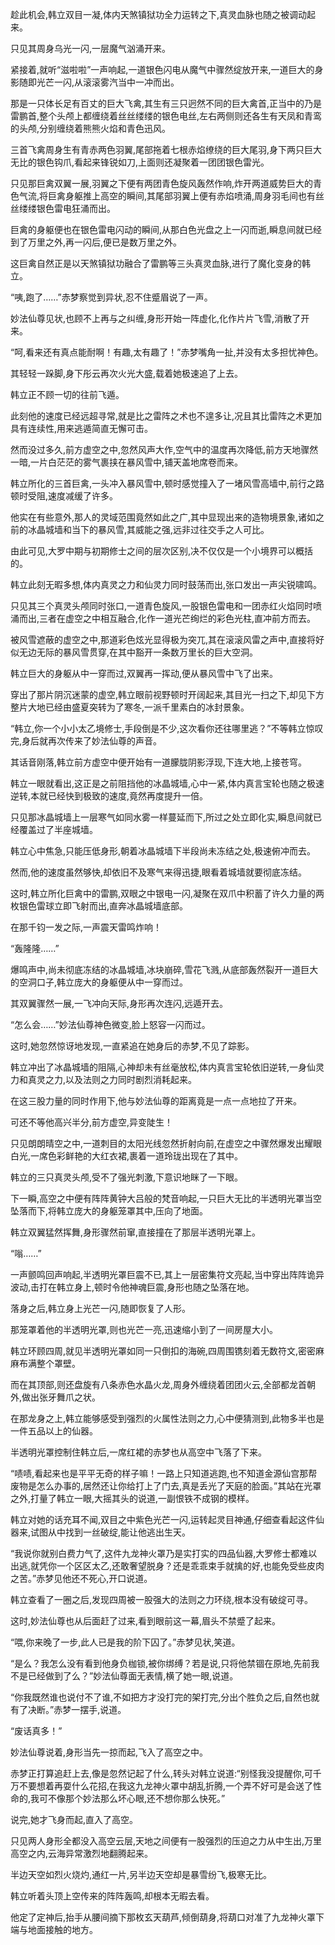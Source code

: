 
趁此机会,韩立双目一凝,体内天煞镇狱功全力运转之下,真灵血脉也随之被调动起来。

只见其周身乌光一闪,一层魔气汹涌开来。

紧接着,就听“滋啦啦”一声响起,一道银色闪电从魔气中骤然绽放开来,一道巨大的身影随即光芒一闪,从滚滚雾汽当中一冲而出。

那是一只体长足有百丈的巨大飞禽,其生有三只迥然不同的巨大禽首,正当中的乃是雷鹏首,整个头颅上都缠绕着丝丝缕缕的银色电丝,左右两侧则还各生有天凤和青鸾的头颅,分别缠绕着熊熊火焰和青色迅风。

三首飞禽周身生有青赤两色羽翼,尾部拖着七根赤焰缭绕的巨大尾羽,身下两只巨大无比的银色钩爪,看起来锋锐如刀,上面则还凝聚着一团团银色雷光。

只见那巨禽双翼一展,羽翼之下便有两团青色旋风轰然作响,炸开两道威势巨大的青色气流,将巨禽身躯推上高空的瞬间,其尾部羽翼上便有赤焰喷涌,周身羽毛间也有丝丝缕缕银色雷电狂涌而出。

巨禽的身躯便也在银色雷电闪动的瞬间,从那白色光盘之上一闪而逝,瞬息间就已经到了万里之外,再一闪后,便已是数万里之外。

这巨禽自然正是以天煞镇狱功融合了雷鹏等三头真灵血脉,进行了魔化变身的韩立。

“咦,跑了……”赤梦察觉到异状,忍不住蹙眉说了一声。

妙法仙尊见状,也顾不上再与之纠缠,身形开始一阵虚化,化作片片飞雪,消散了开来。

“呵,看来还有真点能耐啊！有趣,太有趣了！”赤梦嘴角一扯,并没有太多担忧神色。

其轻轻一跺脚,身下彤云再次火光大盛,载着她极速追了上去。

韩立正不顾一切的往前飞遁。

此刻他的速度已经远超寻常,就是比之雷阵之术也不遑多让,况且其比雷阵之术更加具有连续性,用来逃遁简直无懈可击。

然而没过多久,前方虚空之中,忽然风声大作,空气中的温度再次降低,前方天地骤然一暗,一片白茫茫的雾气裹挟在暴风雪中,铺天盖地席卷而来。

韩立所化的三首巨禽,一头冲入暴风雪中,顿时感觉撞入了一堵风雪高墙中,前行之路顿时受阻,速度减缓了许多。

他实在有些意外,那人的灵域范围竟然如此之广,其中显现出来的造物境景象,诸如之前的冰晶城墙和当下的暴风雪,其威能之强,远非过往交手之人可比。

由此可见,大罗中期与初期修士之间的层次区别,决不仅仅是一个小境界可以概括的。

韩立此刻无暇多想,体内真灵之力和仙灵力同时鼓荡而出,张口发出一声尖锐啸鸣。

只见其三个真灵头颅同时张口,一道青色旋风,一股银色雷电和一团赤红火焰同时喷涌而出,三者在虚空之中相互融合,化作一道光芒绚烂的彩色光柱,直冲前方而去。

被风雪遮蔽的虚空之中,那道彩色炫光显得极为突兀,其在滚滚风雷之声中,直接将好似无边无际的暴风雪贯穿,在其中豁开一条数万里长的巨大空洞。

韩立巨大的身躯从中一穿而过,双翼再一挥动,便从暴风雪中飞了出来。

穿出了那片阴沉迷蒙的虚空,韩立眼前视野顿时开阔起来,其目光一扫之下,却见下方整片大地已经由盛夏突转为了寒冬,一派千里素白的冰封景象。

“韩立,你一个小小太乙境修士,手段倒是不少,这次看你还往哪里逃？”不等韩立惊叹完,身后就再次传来了妙法仙尊的声音。

其话音刚落,韩立前方虚空中便开始有一道朦胧阴影浮现,下连大地,上接苍穹。

韩立一眼就看出,这正是之前阻挡他的冰晶城墙,心中一紧,体内真言宝轮也随之极速逆转,本就已经快到极致的速度,竟然再度提升一倍。

只见那冰晶城墙上一层寒气如同水雾一样蔓延而下,所过之处立即化实,瞬息间就已经覆盖过了半座城墙。

韩立心中焦急,只能压低身形,朝着冰晶城墙下半段尚未冻结之处,极速俯冲而去。

然而,他的速度虽然够快,却依旧不及寒气来得迅捷,眼看着城墙就要彻底冻结。

这时,韩立所化巨禽中的雷鹏,双眼之中银电一闪,凝聚在双爪中积蓄了许久力量的两枚银色雷球立即飞射而出,直奔冰晶城墙底部。

在那千钧一发之际,一声震天雷鸣炸响！

“轰隆隆……”

爆鸣声中,尚未彻底冻结的冰晶城墙,冰块崩碎,雪花飞溅,从底部轰然裂开一道巨大的空洞口子,韩立庞大的身躯便从中一穿而过。

其双翼骤然一展,一飞冲向天际,身形再次连闪,远遁开去。

“怎么会……”妙法仙尊神色微变,脸上怒容一闪而过。

这时,她忽然惊讶地发现,一直紧追在她身后的赤梦,不见了踪影。

韩立冲出了冰晶城墙的阻隔,心神却未有丝毫放松,体内真言宝轮依旧逆转,一身仙灵力和真灵之力,以及法则之力同时剧烈消耗起来。

在这三股力量的同时作用下,他与妙法仙尊的距离竟是一点一点地拉了开来。

可还不等他高兴半分,前方虚空,异变陡生！

只见朗朗晴空之中,一道刺目的太阳光线忽然折射向前,在虚空之中骤然爆发出耀眼白光,一席色彩鲜艳的大红衣裙,裹着一道玲珑出现在了其中。

韩立的三只真灵头颅,受不了强光刺激,下意识地眯了一下眼。

下一瞬,高空之中便有阵阵黄钟大吕般的梵音响起,一只巨大无比的半透明光罩当空坠落而下,将韩立庞大的身躯笼罩其中,压向了地面。

韩立双翼猛然挥舞,身形骤然前窜,直接撞在了那层半透明光罩上。

“嗡……”

一声颤鸣回声响起,半透明光罩巨震不已,其上一层密集符文亮起,当中穿出阵阵诡异波动,击打在韩立身上,顿时令他神魂巨震,身形也随之坠落在地。

落身之后,韩立身上光芒一闪,随即恢复了人形。

那笼罩着他的半透明光罩,则也光芒一亮,迅速缩小到了一间房屋大小。

韩立环顾四周,就见半透明光罩如同一只倒扣的海碗,四周围镌刻着无数符文,密密麻麻布满整个罩壁。

而在其顶部,则还盘旋有八条赤色水晶火龙,周身外缠绕着团团火云,全部都龙首朝外,做出张牙舞爪之状。

在那龙身之上,韩立能够感受到强烈的火属性法则之力,心中便猜测到,此物多半也是一件五品以上的仙器。

半透明光罩控制住韩立后,一席红裙的赤梦也从高空中飞落了下来。

“啧啧,看起来也是平平无奇的样子嘛！一路上只知道逃跑,也不知道金源仙宫那帮废物是怎么办事的,居然还让你给打上了门去,真是丢光了天庭的脸面。”其站在光罩之外,打量了韩立一眼,大摇其头的说道,一副恨铁不成钢的模样。

韩立对她的话充耳不闻,双目之中紫色光芒一闪,运转起灵目神通,仔细查看起这件仙器来,试图从中找到一丝破绽,能让他逃出生天。

“我说你就别白费力气了,这件九龙神火罩乃是实打实的四品仙器,大罗修士都难以出逃,就凭你一个区区太乙,还敢奢望脱身？还是乖乖束手就擒的好,也能免受些皮肉之苦。”赤梦见他还不死心,开口说道。

韩立查看了一圈之后,发现四周被一股强大的法则之力环绕,根本没有破绽可寻。

这时,妙法仙尊也从后面赶了过来,看到眼前这一幕,眉头不禁蹙了起来。

“喂,你来晚了一步,此人已是我的阶下囚了。”赤梦见状,笑道。

“是么？我怎么没有看到他身负枷锁,被你绑缚？若是说,只将他禁锢在原地,先前我不是已经做到了么？”妙法仙尊面无表情,横了她一眼,说道。

“你我既然谁也说付不了谁,不如把方才没打完的架打完,分出个胜负之后,自然也就有了决断。”赤梦一摆手,说道。

“废话真多！”

妙法仙尊说着,身形当先一掠而起,飞入了高空之中。

赤梦正打算追赶上去,像是忽然记起了什么,转头对韩立说道:“别怪我没提醒你,可千万不要想着再耍什么花招,在我这九龙神火罩中胡乱折腾,一个弄不好可是会送了性命的,我可不像那个妙法那么坏心眼,还不想你那么快死。”

说完,她才飞身而起,直入了高空。

只见两人身形全都没入高空云层,天地之间便有一股强烈的压迫之力从中生出,万里高空之内,云海异常激烈地翻腾起来。

半边天空如烈火烧灼,通红一片,另半边天空却是暴雪纷飞,极寒无比。

韩立听着头顶上空传来的阵阵轰鸣,却根本无暇去看。

他定了定神后,抬手从腰间摘下那枚玄天葫芦,倾倒葫身,将葫口对准了九龙神火罩下端与地面接触的地方。